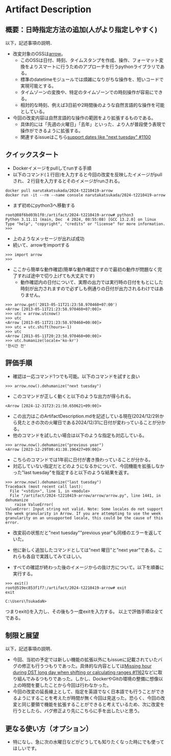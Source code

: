 # Artifact Description

## 概要：日時指定方法の追加(人がより指定しやすく)


以下，記述事項の説明．

* 改変対象のOSSは[arrow](arrow-py/arrow)。
  + このOSSは日付、時刻、タイムスタンプを作成、操作、フォーマット変換をよりスマートに行うためのアプローチを行うpythonライブラリである。
  + 標準のdatetimeモジュールでは煩雑になりがちな操作を、短いコードで実現可能とする。
  + タイムゾーンの変換や、特定のタイムゾーンでの時刻操作が容易にできる。
  + 相対的な時刻、例えば3日前や2時間後のような自然言語的な操作を可能としている。
* 今回の改変内容は自然言語的な操作の範囲をより拡張するものである。
  + 具体的には「先週の火曜日」「去年」といった、より人が普段使う表現で操作ができるように拡張する。
  + 関連するissueはこちら[support dates like "next tuesday" #1100](https://github.com/arrow-py/arrow/issues/1100) 

## クイックスタート

* Dockerイメージをpullしてrunする手順
* 以下のコマンド(１行目)を入力すると今回の改変を反映したイメージがpullされ、２行目を入力するとそのイメージがrunされる。

```
docker pull narutakatsukada/2024-t2210419-arrow
docker run -it --rm --name console narutakatsukada/2024-t2210419-arrow
```
* まず初めにpython3へ移動する
```
root@08f6bd03b1f0:/artifact/2024-t2210419-arrow# python3
Python 3.11.11 (main, Dec  4 2024, 08:55:08) [GCC 13.2.0] on linux
Type "help", "copyright", "credits" or "license" for more information.
>>>
```
* 上のようなメッセージが出れば成功
* 続いて、arrowをimportする
```
>>> import arrow
>>>
```
* ここから簡単な動作確認(簡単な動作確認ですので最初の動作が問題なく完了すれば途中で切り上げても大丈夫です)
  + 動作確認内の日付について、実際の出力では実行時の日付をもとにした時刻が出力されますので必ずしも例通りの日付が出力されるわけではありません。

```
>>> arrow.get('2013-05-11T21:23:58.970460+07:00')
<Arrow [2013-05-11T21:23:58.970460+07:00]>
>>> utc = arrow.utcnow()
>>> utc
<Arrow [2013-05-11T21:23:58.970460+00:00]>
>>> utc = utc.shift(hours=-1)
>>> utc
<Arrow [2013-05-11T20:23:58.970460+00:00]>
>>> utc.humanize(locale='ko-kr')
'한시간 전'
```

## 評価手順

* 確認は一応コマンド1つでも可能。以下のコマンドを試すと良い
```
>>> arrow.now().dehumanize("next tuesday")
```
* このコマンドが正しく動くと以下のような出力が得られる。
```
<Arrow [2024-12-31T23:21:50.650621+09:00]>
```
* この出力はこのArtifactDescription.mdを記述している現在(2024/12/29)から見たときの次の火曜日である2024/12/31に日付が変わっていることが分かる。
* 他のコマンドを試したい場合は以下のような指定も対応している。
```
>>> arrow.now().dehumanize("previous year")
<Arrow [2023-12-29T00:41:38.196427+09:00]>
```
* こちらのコマンドでは1年前に日付が書き換わっていることが分かる。
* 対応していない指定だとどのようになるかについて、今回機能を拡張しなかった"last tuesday"を指定すると以下のような結果を返す。
```
>>> arrow.now().dehumanize("last tuesday")
Traceback (most recent call last):
  File "<stdin>", line 1, in <module>
  File "/artifact/2024-t2210419-arrow/arrow/arrow.py", line 1441, in dehumanize
    raise ValueError(
ValueError: Input string not valid. Note: Some locales do not support the week granularity in Arrow. If you are attempting to use the week granularity on an unsupported locale, this could be the cause of this error.
```
* 改変前の状態だと"next tuesday""previous year"も同様のエラーを返していた。
* 他に新しく追加したコマンドとしては"next 曜日"と”next year”である。これらも各自で実践してみてほしい。

* すべての確認が終わった後のイメージからの抜け方について。以下を順番に実行する。
```
>>> exit()
root@519ec853f1f7:/artifact/2024-t2210419-arrow# exit
exit

C:\Users\TsukadaN>
```
つまりexit()を入力し、その後もう一度exitを入力する。
以上で評価手順は全てである。

## 制限と展望

以下，記述事項の説明．

* 今回、当初の予定では新しい機能の拡張以外にもissueに記載されていたバグの修正も行うつもりであった。具体的な内容としては[Missing hour during DST long day when shifting or calculating ranges #1162](https://github.com/arrow-py/arrow/issues/1162)などに取り組んでみるつもりであった。しかし、DockerやGitの環境の整備に想像以上の時間を要したことから今回は行わなかった。
* 今回の改変の延長線上として、指定を英語でなく日本語でも行うことができるようにすることを考えたが時間が無く今回は見送った。恐らく、今回の改変と同じ要領で機能を拡張することができると考えているため、次に改変を行うとしたら、バグ修正より先にこちらに手を出したいと思う。
  
## 更なる使い方（オプション）

* 特になし、急に次の水曜日などがどうしても知りたくなった時にでも使ってほしいです。
